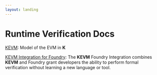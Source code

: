 ```yaml
---
layout: landing
---
```


# Runtime Verification Docs

[KEVM](http://localhost:5000/o/MwuC1PgHx91Qm96rVCnq/s/nXIoktUrQI0xNHjxIyRH/ "mention"): Model of the EVM in **K**

[KEVM Integration for Foundry](http://localhost:5000/o/MwuC1PgHx91Qm96rVCnq/s/T2KVb4tqbNdAsPxsEyPQ/ "mention"): The **KEVM** Foundry Integration combines **KEVM** and Foundry grant developers the ability to perform formal verification without learning a new language or tool.&#x20;
